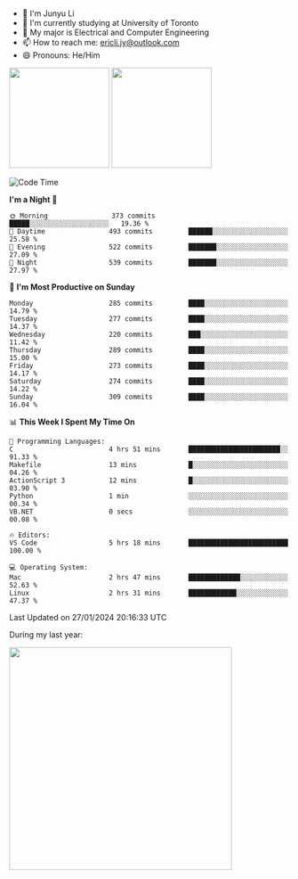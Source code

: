 ### 
- 👨 I'm Junyu Li
- 📖 I'm currently studying at University of Toronto
- 🌱 My major is Electrical and Computer Engineering
- 📫 How to reach me: ericli.jy@outlook.com
- 😄 Pronouns: He/Him

<p align="left">  
  <img height="180em" src="https://github-readme-stats-sigma-five-48.vercel.app/api?username=ericjyli&theme=tokyonight&show_icons=true&count_private=true&include_orgs=true" />
  <img height="180em" src="https://github-readme-stats-sigma-five-48.vercel.app/api/top-langs/?username=ericjyli&theme=tokyonight&count_private=true&include_orgs=true&include_orgs=true&layout=compact" />
</p>

<!--START_SECTION:waka-->
![Code Time](http://img.shields.io/badge/Code%20Time-394%20hrs%2013%20mins-blue)

**I'm a Night 🦉** 

```text
🌞 Morning                373 commits         █████░░░░░░░░░░░░░░░░░░░░   19.36 % 
🌆 Daytime                493 commits         ██████░░░░░░░░░░░░░░░░░░░   25.58 % 
🌃 Evening                522 commits         ███████░░░░░░░░░░░░░░░░░░   27.09 % 
🌙 Night                  539 commits         ███████░░░░░░░░░░░░░░░░░░   27.97 % 
```
📅 **I'm Most Productive on Sunday** 

```text
Monday                   285 commits         ████░░░░░░░░░░░░░░░░░░░░░   14.79 % 
Tuesday                  277 commits         ████░░░░░░░░░░░░░░░░░░░░░   14.37 % 
Wednesday                220 commits         ███░░░░░░░░░░░░░░░░░░░░░░   11.42 % 
Thursday                 289 commits         ████░░░░░░░░░░░░░░░░░░░░░   15.00 % 
Friday                   273 commits         ████░░░░░░░░░░░░░░░░░░░░░   14.17 % 
Saturday                 274 commits         ████░░░░░░░░░░░░░░░░░░░░░   14.22 % 
Sunday                   309 commits         ████░░░░░░░░░░░░░░░░░░░░░   16.04 % 
```


📊 **This Week I Spent My Time On** 

```text
💬 Programming Languages: 
C                        4 hrs 51 mins       ███████████████████████░░   91.33 % 
Makefile                 13 mins             █░░░░░░░░░░░░░░░░░░░░░░░░   04.26 % 
ActionScript 3           12 mins             █░░░░░░░░░░░░░░░░░░░░░░░░   03.90 % 
Python                   1 min               ░░░░░░░░░░░░░░░░░░░░░░░░░   00.34 % 
VB.NET                   0 secs              ░░░░░░░░░░░░░░░░░░░░░░░░░   00.08 % 

🔥 Editors: 
VS Code                  5 hrs 18 mins       █████████████████████████   100.00 % 

💻 Operating System: 
Mac                      2 hrs 47 mins       █████████████░░░░░░░░░░░░   52.63 % 
Linux                    2 hrs 31 mins       ████████████░░░░░░░░░░░░░   47.37 % 
```


 Last Updated on 27/01/2024 20:16:33 UTC
<!--END_SECTION:waka-->

<p> During my last year: </p>
<img height="400em" src="https://github-readme-stats-git-master-ericjyli.vercel.app/api/wakatime?username=ericjyli&layout=compact&theme=tokyonight" />

<!--
Here are some ideas to get you started:

- 🔭 I’m currently working on ...
- 🌱 I’m currently learning ...
- 👯 I’m looking to collaborate on ...
- 🤔 I’m looking for help with ...
- 💬 Ask me about ...
- 📫 How to reach me: ...
- 😄 Pronouns: ...
- ⚡ Fun fact: ...
-->
